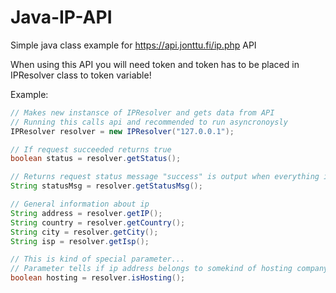 # Java-IP-API
Simple java class example for https://api.jonttu.fi/ip.php API

When using this API you will need token and token has to be placed in IPResolver class to token variable!

Example:
```java
// Makes new instansce of IPResolver and gets data from API
// Running this calls api and recommended to run asyncronoysly
IPResolver resolver = new IPResolver("127.0.0.1");

// If request succeeded returns true
boolean status = resolver.getStatus();

// Returns request status message "success" is output when everything is alright.
String statusMsg = resolver.getStatusMsg();

// General information about ip
String address = resolver.getIP();
String country = resolver.getCountry();
String city = resolver.getCity();
String isp = resolver.getIsp();

// This is kind of special parameter...
// Parameter tells if ip address belongs to somekind of hosting company or is vpn or proxy service.
boolean hosting = resolver.isHosting();
```
